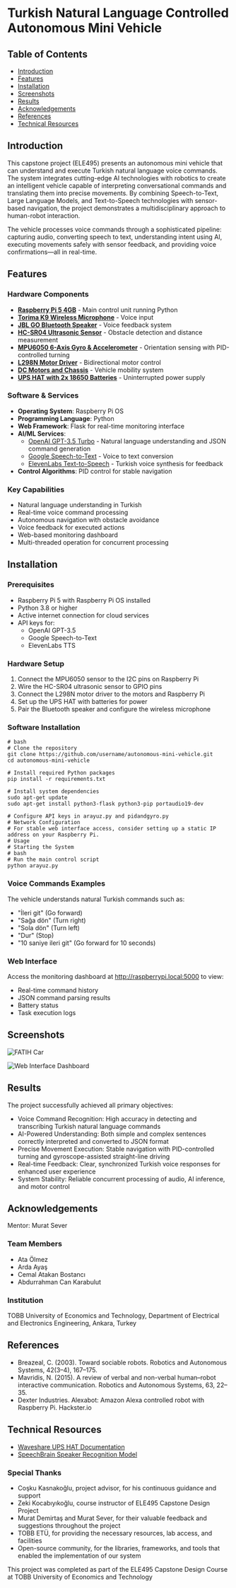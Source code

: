 # Turkish Natural Language Controlled Autonomous Mini Vehicle

## Table of Contents
- [Introduction](#introduction)
- [Features](#features)
- [Installation](#installation)
- [Screenshots](#screenshots)
- [Results](#results)
- [Acknowledgements](#acknowledgements)
- [References](#references)
- [Technical Resources](#technical-resources)

## Introduction

This capstone project (ELE495) presents an autonomous mini vehicle that can understand and execute Turkish natural language voice commands. The system integrates cutting-edge AI technologies with robotics to create an intelligent vehicle capable of interpreting conversational commands and translating them into precise movements. By combining Speech-to-Text, Large Language Models, and Text-to-Speech technologies with sensor-based navigation, the project demonstrates a multidisciplinary approach to human-robot interaction.

The vehicle processes voice commands through a sophisticated pipeline: capturing audio, converting speech to text, understanding intent using AI, executing movements safely with sensor feedback, and providing voice confirmations—all in real-time.

## Features

### Hardware Components
- **[Raspberry Pi 5 4GB](https://www.raspberrypi.com/products/raspberry-pi-5/)** - Main control unit running Python
- **[Torima K9 Wireless Microphone](https://www.torima.com.tr/urun/k9-kablosuz-yaka-mikrofonu-mini-tasinabilir-mikrofon-typ-c)** - Voice input
- **[JBL GO Bluetooth Speaker](https://www.mediamarkt.com.tr/tr/product/_jbl-go-essential-bluetooth-hoparlor-siyah-1228474.html)** - Voice feedback system
- **[HC-SR04 Ultrasonic Sensor](https://www.sparkfun.com/products/15569)** - Obstacle detection and distance measurement
- **[MPU6050 6-Axis Gyro & Accelerometer](https://invensense.tdk.com/products/motion-tracking/6-axis/mpu-6050/)** - Orientation sensing with PID-controlled turning
- **[L298N Motor Driver](https://www.sparkfun.com/datasheets/Robotics/L298_H_Bridge.pdf)** - Bidirectional motor control
- **[DC Motors and Chassis](https://www.direnc.net/2wd-robot-araba-kit-2wd-smart-car)** - Vehicle mobility system
- **[UPS HAT with 2x 18650 Batteries](https://www.waveshare.com/wiki/UPS_HAT)** - Uninterrupted power supply

### Software & Services
- **Operating System**: Raspberry Pi OS
- **Programming Language**: Python
- **Web Framework**: Flask for real-time monitoring interface
- **AI/ML Services**:
  - [OpenAI GPT-3.5 Turbo](https://platform.openai.com/docs/models/gpt-3-5) - Natural language understanding and JSON command generation
  - [Google Speech-to-Text](https://cloud.google.com/speech-to-text) - Voice to text conversion
  - [ElevenLabs Text-to-Speech](https://elevenlabs.io/) - Turkish voice synthesis for feedback
- **Control Algorithms**: PID control for stable navigation

### Key Capabilities
- Natural language understanding in Turkish
- Real-time voice command processing
- Autonomous navigation with obstacle avoidance
- Voice feedback for executed actions
- Web-based monitoring dashboard
- Multi-threaded operation for concurrent processing

## Installation

### Prerequisites
- Raspberry Pi 5 with Raspberry Pi OS installed
- Python 3.8 or higher
- Active internet connection for cloud services
- API keys for:
  - OpenAI GPT-3.5
  - Google Speech-to-Text
  - ElevenLabs TTS

### Hardware Setup
1. Connect the MPU6050 sensor to the I2C pins on Raspberry Pi
2. Wire the HC-SR04 ultrasonic sensor to GPIO pins
3. Connect the L298N motor driver to the motors and Raspberry Pi
4. Set up the UPS HAT with batteries for power
5. Pair the Bluetooth speaker and configure the wireless microphone

### Software Installation
```
# bash
# Clone the repository
git clone https://github.com/username/autonomous-mini-vehicle.git
cd autonomous-mini-vehicle

# Install required Python packages
pip install -r requirements.txt

# Install system dependencies
sudo apt-get update
sudo apt-get install python3-flask python3-pip portaudio19-dev

# Configure API keys in arayuz.py and pidandgyro.py
# Network Configuration
# For stable web interface access, consider setting up a static IP address on your Raspberry Pi.
# Usage
# Starting the System
# bash
# Run the main control script
python arayuz.py
```
### Voice Commands Examples
The vehicle understands natural Turkish commands such as:

* "İleri git" (Go forward)
* "Sağa dön" (Turn right)
* "Sola dön" (Turn left)
* "Dur" (Stop)
* "10 saniye ileri git" (Go forward for 10 seconds)

### Web Interface
Access the monitoring dashboard at http://raspberrypi.local:5000 to view:

* Real-time command history
* JSON command parsing results
* Battery status
* Task execution logs

## Screenshots

![FATIH Car](https://github.com/user-attachments/assets/7eb2e0f6-dc47-4c06-a220-f5fb4a7fd880 "FATIH Car")

![Web Interface Dashboard](https://github.com/user-attachments/assets/62382659-6e62-47a3-a6f8-f3084b0bdf2d "Web Interface Dashboard")

## Results
The project successfully achieved all primary objectives:

* Voice Command Recognition: High accuracy in detecting and transcribing Turkish natural language commands
* AI-Powered Understanding: Both simple and complex sentences correctly interpreted and converted to JSON format
* Precise Movement Execution: Stable navigation with PID-controlled turning and gyroscope-assisted straight-line driving
* Real-time Feedback: Clear, synchronized Turkish voice responses for enhanced user experience
* System Stability: Reliable concurrent processing of audio, AI inference, and motor control

## Acknowledgements
Mentor: Murat Sever
### Team Members

* Ata Ölmez
* Arda Ayaş
* Cemal Atakan Bostancı
* Abdurrahman Can Karabulut

### Institution
TOBB University of Economics and Technology, Department of Electrical and Electronics Engineering, Ankara, Turkey

## References

* Breazeal, C. (2003). Toward sociable robots. Robotics and Autonomous Systems, 42(3–4), 167–175.
* Mavridis, N. (2015). A review of verbal and non-verbal human–robot interactive communication. Robotics and Autonomous Systems, 63, 22–35.
* Dexter Industries. Alexabot: Amazon Alexa controlled robot with Raspberry Pi. Hackster.io

## Technical Resources

- [Waveshare UPS HAT Documentation](https://www.waveshare.com/wiki/UPS_HAT)
- [SpeechBrain Speaker Recognition Model](https://huggingface.co/speechbrain/spkrec-ecapa-voxceleb)

### Special Thanks

* Coşku Kasnakoğlu, project advisor, for his continuous guidance and support
* Zeki Kocabıyıkoğlu, course instructor of ELE495 Capstone Design Project
* Murat Demirtaş and Murat Sever, for their valuable feedback and suggestions throughout the project
* TOBB ETÜ, for providing the necessary resources, lab access, and facilities
* Open-source community, for the libraries, frameworks, and tools that enabled the implementation of our system


This project was completed as part of the ELE495 Capstone Design Course at TOBB University of Economics and Technology

